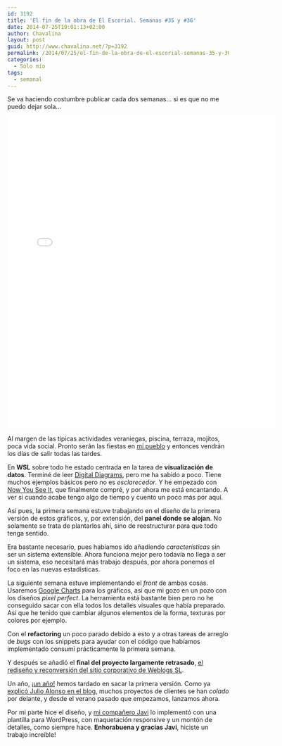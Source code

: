 ```yaml
---
id: 3192
title: 'El fin de la obra de El Escorial. Semanas #35 y #36'
date: 2014-07-25T19:01:13+02:00
author: Chavalina
layout: post
guid: http://www.chavalina.net/?p=3192
permalink: /2014/07/25/el-fin-de-la-obra-de-el-escorial-semanas-35-y-36/
categories:
  - Sólo mío
tags:
  - semanal
---
```

Se va haciendo costumbre publicar cada dos semanas&#8230; si es que no me puedo dejar sola&#8230;

<iframe src="//instagram.com/p/q19utMtskG/embed/" width="612" height="710" frameborder="0" scrolling="no" allowtransparency="true"></iframe>

Al margen de las típicas actividades veraniegas, piscina, terraza, mojitos, poca vida social. Pronto serán las fiestas en [mi pueblo](http://blanca.es/) y entonces vendrán los días de salir todas las tardes.

En **WSL** sobre todo he estado centrada en la tarea de **visualización de datos**. Terminé de leer [Digital Diagrams](http://www.amazon.es/gp/product/0823015726/ref=as_li_ss_tl?ie=UTF8&camp=3626&creative=24822&creativeASIN=0823015726&linkCode=as2&tag=chavadiari-21), pero me ha sabido a poco. Tiene muchos ejemplos básicos pero no es _esclarecedor_. Y he empezado con [Now You See It](http://www.amazon.es/gp/product/0970601980/ref=as_li_ss_tl?ie=UTF8&camp=3626&creative=24822&creativeASIN=0970601980&linkCode=as2&tag=chavadiari-21), que finalmente compré, y por ahora me está encantando. A ver si cuando acabe tengo algo de tiempo y cuento un poco más por aquí.

Así pues, la primera semana estuve trabajando en el diseño de la primera versión de estos gráficos, y, por extensión, del **panel donde se alojan**. No solamente se trata de plantarlos ahí, sino de reestructurar para que todo tenga sentido. 

Era bastante necesario, pues habíamos ido añadiendo _características_ sin ser un sistema extensible. Ahora funciona mejor pero todavía no llega a ser un sistema, eso necesitará más trabajo después, por ahora ponemos el foco en las nuevas estadísticas.

La siguiente semana estuve implementando el _front_ de ambas cosas. Usaremos [Google Charts](https://developers.google.com/chart/?hl=es) para los gráficos, así que mi gozo en un pozo con los diseños _pixel perfect_. La herramienta está bastante bien pero no he conseguido sacar con ella todos los detalles visuales que había preparado. Así que he tenido que cambiar algunos elementos de la forma, texturas por colores por ejemplo.

Con el **refactoring** un poco parado debido a esto y a otras tareas de arreglo de _bugs_ con los snippets para ayudar con el código que habíamos implementado consumí prácticamente la primera semana.

Y después se añadió el **final del proyecto largamente retrasado**, [el rediseño y reconversión del sitio corporativo de Weblogs SL](http://www.weblogssl.com/). 

Un año, [¡un año!](https://dribbble.com/shots/1098148-Gender-and-age-distribution-graphs?list=users&offset=5) hemos tardado en sacar la primera versión. Como ya [explicó Julio Alonso en el blog](http://www.weblogssl.com/cada-ocho-anos-cambia-de-colchon-y-cada-diez-de-diseno-en-tu-web-corporativa/), muchos proyectos de clientes se han _colado_ por delante, y desde el verano pasado que empezamos, lanzamos ahora.

Por mi parte hice el diseño, y [mi compañero Javi](http://aurea.es/) lo implementó con una plantilla para WordPress, con maquetación responsive y un montón de detalles, como siempre hace. **Enhorabuena y gracias Javi**, hiciste un trabajo increíble!